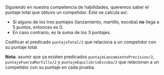 Siguiendo en nuestra competencia de habilidades, queremos saber el puntaje total que obtuvo un competidor. Éste se calcula así:

* Si alguno de los tres puntajes (lanzamiento, martillo, escoba) **no** llega a 5 puntos, entonces es 0.
* En caso contrario, es la suma de los 3 puntajes.

Codificar el predicado `puntajeTotal/2` que relaciona a un competidor con su puntaje total.

**Nota**: asumir que ya existen predicados `puntajeLanzamientoPrecision/2`, `puntajeFuerzaMartillo/2` y `puntajeEquilibrioEscoba/2` que relacionan a un competidor con su puntaje en cada prueba.



